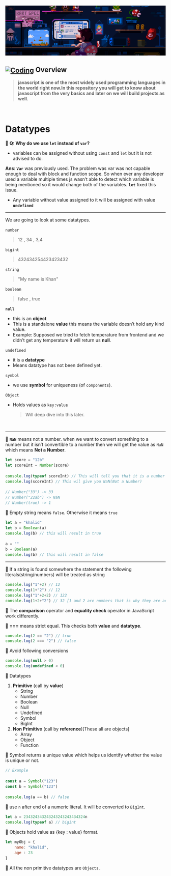 ![](https://raw.githubusercontent.com/khalid586/khalid586/main/assets/banner%20gif.gif)

## [<img align = "center" alt="Coding" width="54px" height = "36px" src="https://cdn.dribbble.com/users/1138721/screenshots/10809828/media/478d32b2e65c8c3194b7f2154e179231.gif">]() Overview
> **javascript is one of the most widely used programming languages in the world right now.In this repository you will get to know about javascript from the very basics and later on we will build projects as well.**

<br>


# Datatypes

📌 **Q: Why do we use `let` instead of `var`?**

- variables can be assigned without using `const` and `let` but it is not advised to do.

**Ans**: **`Var`** was previously used. The problem was var was not capable enough to deal with block and function scope. So when ever any developer used a variable multiple times js wasn’t able to detect which variable is being mentioned so it would change both of the variables. **`let`** fixed this issue.

- Any variable without value assigned to it will be assigned with value **`undefined`**
</aside>

---

We are going to look at some datatypes.

 `number`
 > 12 , 34 , 3,4

`bigint`
> 432434254423423432

`string`
> "My name is Khan"

`boolean`
> false , true


**`null`** 

- this is an **object**
- This is a standalone **value** this means the variable doesn’t hold any kind value.
- Example: Supposed we tried to fetch temperature from frontend and we didn’t get any temperature it will return us **null**.

`undefined` 
- it is a **datatype**
- Means datatype has not been defined yet.

`symbol`
- we use **symbol** for uniqueness (of `components`).

`Object`
- Holds values as `key:value`
  > Will deep dive into this later.

<br>

---


📌 **`NaN`** means not a number. when we want to convert something  to a number but it isn’t convertible to a number then we will get the value as `NaN` which means **Not a Number**.

```jsx
let score = "12b"
let scoreInt = Number(score)

console.log(typeof scoreInt) // This will tell you that it is a number
console.log(scoreInt) // This wil give you NaN(Not a Number)

// Number("33") -> 33
// Number("22ab") -> NaN
// Number(true) -> 1
```

📌 Empty string means `false`. Otherwise it means `true`

```jsx
let a = "khalid"
let b = Boolean(a)
console.log(b) // this will result in true

a = ""
b = Boolean(a)
console.log(b) // this will result in false 
```

---

📌 If a string is found somewhere the statement the following literals(string/numbers) will be treated as string

```jsx
console.log("1"+2) // 12
console.log(1+"2") // 12
console.log("1"+2+2) // 122
console.log(1+2+"2") // 32 [1 and 2 are numbers that is why they are added the moment we add them to "2" , 3 (1+2) also becomes a string. ]
```

📌 The **comparison** operator and **equality check** operator in JavaScript work differently.


📌 
**===** means strict equal. This checks both **value** and **datatype**.

```jsx
console.log(2 == "2") // true
console.log(2 === "2") // false
```

📌 Avoid following conversions

```jsx
console.log(null > 0)
console.log(undefined < 0)
```


📌 Datatypes

1. **Primitive** (call by **value**)
    - String
    - Number
    - Boolean
    - Null
    - Undefined
    - Symbol
    - BigInt
2. **Non Primitive** (call by **reference**)[These all are objects]
    - Array
    - Object
    - Function
</aside>

<aside>
📌 Symbol returns a unique value which helps us identify whether the value is unique or not.

```jsx
// Example

const a = Symbol("123")
const b = Symbol("123")

console.log(a == b) // false
```

📌 use `n` after end of a numeric literal. It will be converted to `BigInt`.

```jsx
let a = 234324343243243243243434324n
console.log(typeof a) // bigint
```

</aside>

<aside>
📌 Objects hold value as {key : value} format.

```jsx
let myObj = {
	name: "khalid",
	age : 23
}
```

📌 All the non primitive datatypes are `Objects`.









<!-- Things I need to include
1. Repositories 
2. preli result 
3. update all the 2x with 3x
4. Correct "About me" & "connect me" section 

testing new branch
 -->

